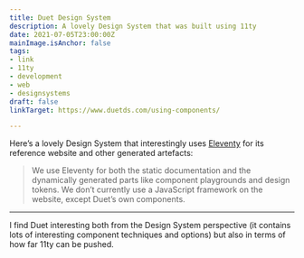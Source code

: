 ```yaml
---
title: Duet Design System
description: A lovely Design System that was built using 11ty
date: 2021-07-05T23:00:00Z
mainImage.isAnchor: false
tags:
- link
- 11ty
- development
- web
- designsystems
draft: false
linkTarget: https://www.duetds.com/using-components/

---
```

Here’s a lovely Design System that interestingly uses [Eleventy](https://www.11ty.dev/) for its reference website and other generated artefacts:

> We use Eleventy for both the static documentation and the dynamically generated parts like component playgrounds and design tokens. We don’t currently use a JavaScript framework on the website, except Duet’s own components.
---

I find Duet interesting both from the Design System perspective (it contains lots of interesting component techniques and options) but also in terms of how far 11ty can be pushed.
